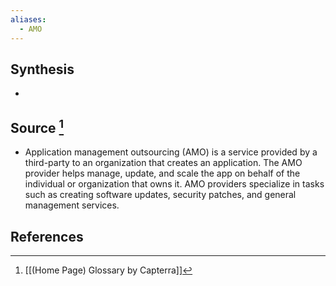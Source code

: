 ```yaml
---
aliases:
  - AMO
---
```

## Synthesis
- 
## Source [^1]
- Application management outsourcing (AMO) is a service provided by a third-party to an organization that creates an application. The AMO provider helps manage, update, and scale the app on behalf of the individual or organization that owns it. AMO providers specialize in tasks such as creating software updates, security patches, and general management services.
## References

[^1]: [[(Home Page) Glossary by Capterra]]